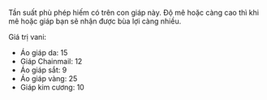 Tần suất phù phép hiếm có trên con giáp này.
Độ mê hoặc càng cao thì khi mê hoặc giáp bạn sẽ nhận được bùa lợi càng nhiều.

Giá trị vani:

* Áo giáp da: 15
* Giáp Chainmail: 12
* Áo giáp sắt: 9
* Áo giáp vàng: 25
* Giáp kim cương: 10